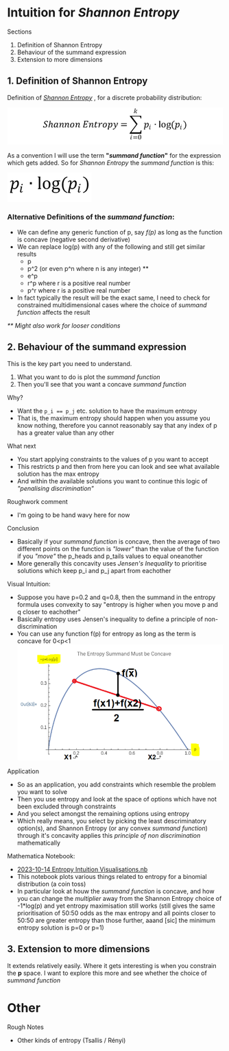 # Intuition for *Shannon Entropy*
Sections
1. Definition of Shannon Entropy
2. Behaviour of the summand expression
3. Extension to more dimensions

## 1. Definition of Shannon Entropy
Definition of [*Shannon Entropy*](https://en.wikipedia.org/wiki/Entropy_(information_theory))
, for a discrete probability distribution:
  
  ![Shannon Entropy Definition](../images/2023-10-16%20Shannon%20Entropy.png)

As a convention I will use the term **"*summand function*"** for the expression which gets added. So for *Shannon Entropy* the *summand function* is this:

  ![Shannon Entropy Summand](../images/2023-10-16%20Shannon%20Entropy%20Summand.png)

### Alternative Definitions of the *summand function*:
* We can define any generic function of p, say *f(p)* as long as the function is concave (negative second derivative)
* We can replace log(p) with any of the following and still get similar results
    * p
    * p^2 (or even p^n where n is any integer) **
    * e^p
    * r^p where r is a positive real number
    * p^r where r is a positive real number
* In fact typically the result will be the exact same, I need to check for constrained multidimensional cases where the choice of *summand function* affects the result

*\*\* Might also work for looser conditions*

## 2. Behaviour of the summand expression
This is the key part you need to understand.

1. What you want to do is plot the *summand function*
2. Then you'll see that you want a concave *summand function*

Why?
* Want the `p_i == p_j` etc. solution to have the maximum entropy
* That is, the maximum entropy should happen when you assume you know nothing, therefore you cannot reasonably say that any index of p has a greater value than any other

What next
* You start applying constraints to the values of p you want to accept
* This restricts p and then from here you can look and see what available solution has the max entropy
* And within the available solutions you want to continue this logic of *"penalising discrimination"*

Roughwork comment
* I'm going to be hand wavy here for now

Conclusion
* Basically if your *summand function* is concave, then the average of two different points on the function is *"lower"* than the value of the function if you *"move"* the p_heads and p_tails values to equal oneanother
* More generally this concavity uses *Jensen's Inequality* to prioritise solutions which keep p_i and p_j apart from eachother

Visual Intuition:
* Suppose you have p=0.2 and q=0.8, then the summand in the entropy formula uses convexity to say "entropy is higher when you move p and q closer to eachother"
* Basically entropy uses Jensen's inequality to define a principle of non-discrimination
* You can use any function f(p) for entropy as long as the term is concave for 0<p<1
![Entropy Intuition Plot](../images/2023-10-16%20Entropy%20Intuition%20Plot.png)

Application
* So as an application, you add constraints which resemble the problem you want to solve
* Then you use entropy and look at the space of options which have not been excluded through constraints
* And you select amongst the remaining options using entropy
* Which really means, you select by picking the least descriminatory option(s), and Shannon Entropy (or any convex *summand function*) through it's concavity applies this *principle of non discrimination* mathematically

Mathematica Notebook:
* [2023-10-14 Entropy Intuition Visualisations.nb](https://www.wolframcloud.com/obj/5385d68a-17bc-4b69-b624-5ab9a15c106f)
* This notebook plots various things related to entropy for a binomial distribution (a coin toss)
* In particular look at houw the *summand function* is concave, and how you can change the *multiplier* away from the Shannon Entropy choice of -1*log(p) and yet entropy maximisation still works (still gives the same prioritisation of 50:50 odds as the max entropy and all points closer to 50:50 are greater entropy than those further, aaand [sic] the minimum entropy solution is p=0 or p=1)

## 3. Extension to more dimensions
It extends relatively easily. Where it gets interesting is when you constrain the **p** space. I want to explore this more and see whether the choice of *summand function*

# Other
Rough Notes
* Other kinds of entropy (Tsallis / Rényi)
